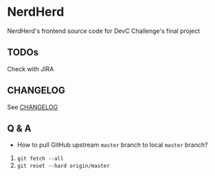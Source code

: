 # NerdHerd

NerdHerd's frontend source code for DevC Challenge's final project

## TODOs

Check with JIRA 

## CHANGELOG

See [CHANGELOG](./CHANGLOG.md)

## Q & A

- How to pull GitHub upstream `master` branch to local `master` branch?

1. `git fetch --all`
2. `git reset --hard origin/master`